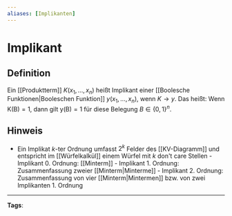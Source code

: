 ```yaml
---
aliases: [Implikanten]
---
```


# Implikant

## Definition

Ein [[Produktterm]] $K\left(x_{1}, \ldots, x_{n}\right)$ heißt Implikant einer [[Boolesche Funktionen|Booleschen Funktion]] $y\left(x_{1}, \ldots, x_{n}\right)$, wenn $K \rightarrow y$. Das heißt: Wenn $\mathrm{K}(\mathrm{B})=1$, dann gilt $\mathrm{y}(\mathrm{B})=1$ für diese Belegung $B \in\{0,1\}^{n}$.

## Hinweis

- Ein Implikat $k$-ter Ordnung umfasst $2^k$ Felder des [[KV-Diagramm]] und entspricht im [[Würfelkalkül]] einem Würfel mit $k$ don't care Stellen - Implikant $0.$ Ordnung: [[Minterm]] - Implikant $1.$ Ordnung: Zusammenfassung zweier [[Minterm|Minterme]] - Implikant $2.$ Ordnung: Zusammenfassung von vier [[Minterm|Mintermen]] bzw. von zwei Implikanten $1.$ Ordnung

---

**Tags**:
